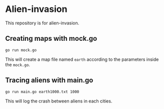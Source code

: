 # Alien-invasion

This repository is for alien-invasion.

## Creating maps with mock.go

```console
go run mock.go
```
This will create a map file named ``earth`` 
 according to the parameters inside the ``mock.go``.

## Tracing aliens with main.go
```console
go run main.go earth1000.txt 1000
```
This will log the crash between aliens in each cities.

